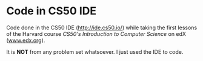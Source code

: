 # Code in CS50 IDE
 Code done in the CS50 IDE (http://ide.cs50.io/) while taking the first lessons of the Harvard course *CS50's Introduction to Computer Science* on edX (www.edx.org).

 It is **NOT** from any problem set whatsoever. I just used the IDE to code.
